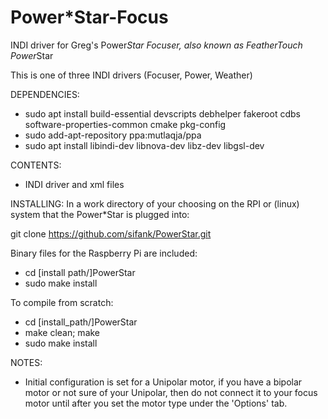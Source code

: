 # Power*Star-Focus
INDI driver for Greg's Power*Star Focuser, also known as FeatherTouch Power*Star

This is one of three INDI drivers (Focuser, Power, Weather)

DEPENDENCIES:

- sudo apt install build-essential devscripts debhelper fakeroot cdbs software-properties-common cmake pkg-config 
- sudo add-apt-repository ppa:mutlaqja/ppa 
- sudo apt install libindi-dev libnova-dev libz-dev libgsl-dev

CONTENTS:
- INDI driver and xml files

INSTALLING:
In a work directory of your choosing on the RPI 
or (linux) system that the Power*Star is plugged into:

git clone https://github.com/sifank/PowerStar.git

Binary files for the Raspberry Pi are included:
- cd [install path/]PowerStar
- sudo make install

To compile from scratch:
- cd [install_path/]PowerStar
- make clean; make
- sudo make install

NOTES:
- Initial configuration is set for a Unipolar motor, if you have a bipolar motor or not sure of your Unipolar, then do not connect it to your focus motor until after you set the motor type under the 'Options' tab.


